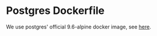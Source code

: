 # Postgres Dockerfile
We use postgres' official 9.6-alpine docker image, see [here](https://hub.docker.com/_/postgres?tab=tags).